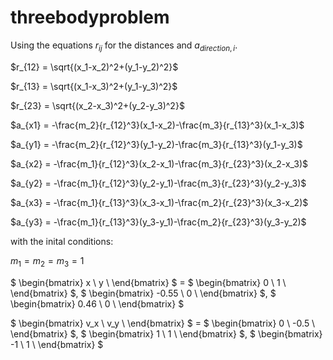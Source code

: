 # threebodyproblem
Using the equations $r_{ij}$ for the distances and $a_{direction, i}$.

$r_{12} = \sqrt{(x_1-x_2)^2+(y_1-y_2)^2}$

$r_{13} = \sqrt{(x_1-x_3)^2+(y_1-y_3)^2}$

$r_{23} = \sqrt{(x_2-x_3)^2+(y_2-y_3)^2}$

$a_{x1} = -\frac{m_2}{r_{12}^3}(x_1-x_2)-\frac{m_3}{r_{13}^3}(x_1-x_3)$

$a_{y1} = -\frac{m_2}{r_{12}^3}(y_1-y_2)-\frac{m_3}{r_{13}^3}(y_1-y_3)$

$a_{x2} = -\frac{m_1}{r_{12}^3}(x_2-x_1)-\frac{m_3}{r_{23}^3}(x_2-x_3)$

$a_{y2} = -\frac{m_1}{r_{12}^3}(y_2-y_1)-\frac{m_3}{r_{23}^3}(y_2-y_3)$

$a_{x3} = -\frac{m_1}{r_{13}^3}(x_3-x_1)-\frac{m_2}{r_{23}^3}(x_3-x_2)$

$a_{y3} = -\frac{m_1}{r_{13}^3}(y_3-y_1)-\frac{m_2}{r_{23}^3}(y_3-y_2)$

with the inital conditions:

$m_1=m_2=m_3=1$

$
\begin{bmatrix}
    x \\
    y \\
\end{bmatrix}
$ =
$
\begin{bmatrix}
    0 \\
    1 \\
\end{bmatrix}
$, 
$
\begin{bmatrix}
    -0.55 \\
    0 \\
\end{bmatrix}
$,
$
\begin{bmatrix}
    0.46 \\
    0 \\
\end{bmatrix}
$

$
\begin{bmatrix}
    v_x \\
    v_y \\
\end{bmatrix}
$ =
$
\begin{bmatrix}
    0 \\
    -0.5 \\
\end{bmatrix}
$, 
$
\begin{bmatrix}
    1 \\
    1 \\
\end{bmatrix}
$,
$
\begin{bmatrix}
    -1 \\
    1 \\
\end{bmatrix}
$